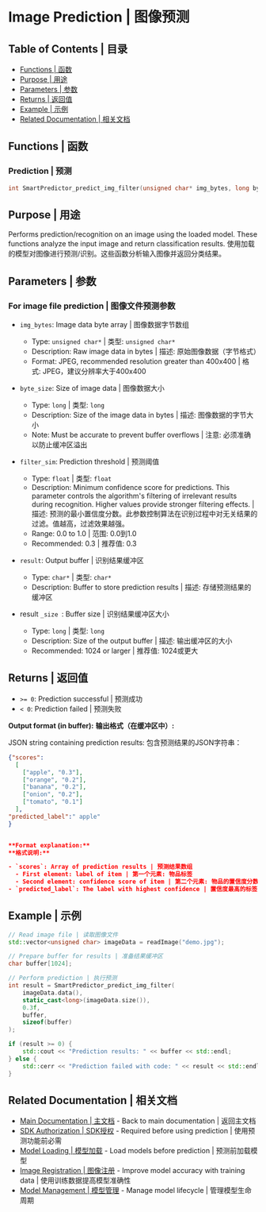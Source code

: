 # Image Prediction | 图像预测

## Table of Contents | 目录

- [Functions | 函数](#functions)
- [Purpose | 用途](#purpose)
- [Parameters | 参数](#parameters)
- [Returns | 返回值](#returns)
- [Example | 示例](#example)
- [Related Documentation | 相关文档](#related-documentation)

## Functions | 函数

### Prediction | 预测

```cpp
int SmartPredictor_predict_img_filter(unsigned char* img_bytes, long byte_size, float filter_sim, char* result, long result_size);
```

## Purpose | 用途

Performs prediction/recognition on an image using the loaded model. These functions analyze the input image and return classification results.
使用加载的模型对图像进行预测/识别。这些函数分析输入图像并返回分类结果。

## Parameters | 参数

### For image file prediction | 图像文件预测参数

- `img_bytes`: Image data byte array | 图像数据字节数组

  - Type: `unsigned char*` | 类型: `unsigned char*`
  - Description: Raw image data in bytes | 描述: 原始图像数据（字节格式）
  - Format: JPEG, recommended resolution greater than 400x400 | 格式: JPEG，建议分辨率大于400x400
- `byte_size`: Size of image data | 图像数据大小

  - Type: `long` | 类型: `long`
  - Description: Size of the image data in bytes | 描述: 图像数据的字节大小
  - Note: Must be accurate to prevent buffer overflows | 注意: 必须准确以防止缓冲区溢出
- `filter_sim`: Prediction threshold | 预测阈值

  - Type: `float` | 类型: `float`
  - Description: Minimum confidence score for predictions. This parameter controls the algorithm's filtering of irrelevant results during recognition. Higher values provide stronger filtering effects. | 描述: 预测的最小置信度分数。此参数控制算法在识别过程中对无关结果的过滤。值越高，过滤效果越强。
  - Range: 0.0 to 1.0 | 范围: 0.0到1.0
  - Recommended: 0.3 | 推荐值: 0.3
- `result`: Output buffer | 识别结果缓冲区

  - Type: `char*` | 类型: `char*`
  - Description: Buffer to store prediction results | 描述: 存储预测结果的缓冲区
- result `_size `: Buffer size | 识别结果缓冲区大小

  - Type: `long` | 类型: `long`
  - Description: Size of the output buffer | 描述: 输出缓冲区的大小
  - Recommended: 1024 or larger | 推荐值: 1024或更大

## Returns | 返回值

- `>= 0`: Prediction successful | 预测成功
- `< 0`: Prediction failed | 预测失败

**Output format (in buffer):**
**输出格式（在缓冲区中）:**

JSON string containing prediction results:
包含预测结果的JSON字符串：

```json
{"scores": 
  [ 
    ["apple", "0.3"], 
    ["orange", "0.2"], 
    ["banana", "0.2"], 
    ["onion", "0.2"], 
    ["tomato", "0.1"] 
  ], 
"predicted_label":" apple" 
} 


**Format explanation:**
**格式说明:**

- `scores`: Array of prediction results | 预测结果数组
  - First element: label of item | 第一个元素: 物品标签
  - Second element: confidence score of item | 第二个元素: 物品的置信度分数
- `predicted_label`: The label with highest confidence | 置信度最高的标签

```

## Example | 示例

```cpp
// Read image file | 读取图像文件
std::vector<unsigned char> imageData = readImage("demo.jpg");

// Prepare buffer for results | 准备结果缓冲区
char buffer[1024];

// Perform prediction | 执行预测
int result = SmartPredictor_predict_img_filter(
    imageData.data(),
    static_cast<long>(imageData.size()),
    0.3f,
    buffer,
    sizeof(buffer)
);

if (result >= 0) {
    std::cout << "Prediction results: " << buffer << std::endl;
} else {
    std::cerr << "Prediction failed with code: " << result << std::endl;
}
```

## Related Documentation | 相关文档

- [Main Documentation | 主文档](../README.md) - Back to main documentation | 返回主文档
- [SDK Authorization | SDK授权](authorization.md) - Required before using prediction | 使用预测功能前必需
- [Model Loading | 模型加载](model_load.md) - Load models before prediction | 预测前加载模型
- [Image Registration | 图像注册](registration.md) - Improve model accuracy with training data | 使用训练数据提高模型准确性
- [Model Management | 模型管理](model_management.md) - Manage model lifecycle | 管理模型生命周期
